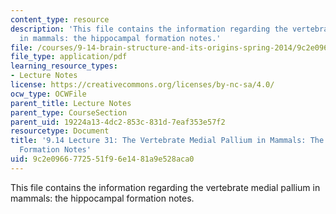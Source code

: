 ```yaml
---
content_type: resource
description: 'This file contains the information regarding the vertebrate medial pallium
  in mammals: the hippocampal formation notes.'
file: /courses/9-14-brain-structure-and-its-origins-spring-2014/9c2e0966772551f96e1481a9e528aca0_MIT9_14S14_Lecture31.pdf
file_type: application/pdf
learning_resource_types:
- Lecture Notes
license: https://creativecommons.org/licenses/by-nc-sa/4.0/
ocw_type: OCWFile
parent_title: Lecture Notes
parent_type: CourseSection
parent_uid: 19224a13-4dc2-853c-831d-7eaf353e57f2
resourcetype: Document
title: '9.14 Lecture 31: The Vertebrate Medial Pallium in Mammals: The Hippocampal
  Formation Notes'
uid: 9c2e0966-7725-51f9-6e14-81a9e528aca0
---
```

This file contains the information regarding the vertebrate medial pallium in mammals: the hippocampal formation notes.